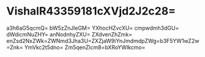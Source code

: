 # VishalR43359181cXVjd2J2c28=
a3h6aG5qcmQ=
bW5zZnJleGM=
YXhocHZvcXU=
cmpwdmh3dGU=
dWdicmNuZHY=
anNodnhyZXU=
ZXdvenZhZmk=
enZsd2NxZWk=ZWNmd3Jha3U=ZXZjaW9iYnJmdmdpZWg=b3F5YW1wZ2w=Znk=
YmVkc2t5dno=
Zm5qenZlcm8=bXRoYWlkcmo=
